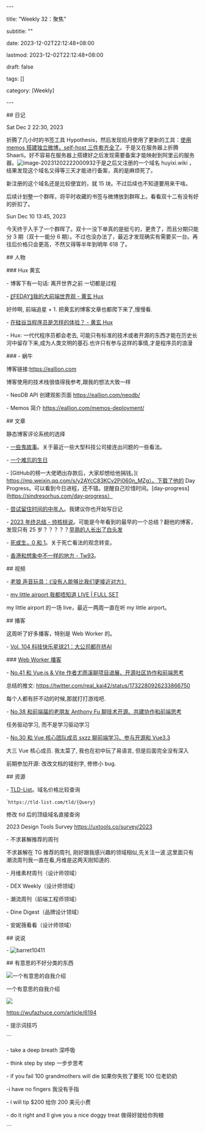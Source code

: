 \---

title: "Weekly 32：聚焦"

subtitle: ""

date: 2023-12-02T22:12:48+08:00

lastmod: 2023-12-02T22:12:48+08:00

draft: false

tags: []

category: [Weekly]

\---



\## 日记

Sat Dec 2 22:30, 2023



折腾了几小时的书签工具 Hypothesis，然后发现拾月使用了更新的工具：[使用 memos 搭建独立微博，self-host 三件套齐全了](https://www.skyue.com/23021116.html)。于是又在服务器上折腾 Shaarli。好不容易在服务器上搭建好之后发现需要备案才能映射到阿里云的服务器。![image-20231202222000932](https://raw.githubusercontent.com/huyixi/Pics/main/uPic/image-20231202222000932.png)于是之后又注册的一个域名 huyixi.wiki ，结果发现这个域名又得等三天才能进行备案，真的是麻烦死了。



新注册的这个域名还是比较便宜的，就 15 块。不过后续也不知道要用来干啥。



后续计划整一个群晖，将平时收藏的书签与微博放到群晖上。看看双十二有没有好的折扣了。



Sun Dec 10 13:45, 2023

今天终于入手了一个群晖了。双十一没下单真的是挺亏的，更贵了，而且分期只能分 3 期（双十一能分 6 期）。不过也没办法了，最近才发现确实有需要买一台。再往后价格只会更高，不然又得等半年到明年 618 了。



\## 人物

\### Hux 黄玄

\- 博客下有一句话: 离开世界之前 一切都是过程

\- [〖FEDAY〗我的大前端世界观 - 黄玄 Hux](https://www.bilibili.com/video/BV1SC4y1c7ju/?spm_id_from=333.337.search-card.all.click&vd_source=e7b677bc31fcf107b6c6689167aae9d9)

好帅啊, 前端追星 + 1. 把黄玄的博客文章也都爬下来了,慢慢看.

\- [在硅谷当程序员是怎样的体验？ - 黄玄 Hux](https://www.zhihu.com/zvideo/1542577108190068737?page=ogv)

\- Hux: 一代代程序员都会老去, 可能只有标准的技术或者开源的东西才能在历史长河中留存下来,成为人类文明的基石.也许只有参与这样的事情,才是程序员的浪漫

\### - 蜗牛

博客链接:https://eallion.com

博客使用的技术栈很值得我参考,跟我的想法大致一样

\- NeoDB API 创建观影页面 https://eallion.com/neodb/

\- Memos 简介 https://eallion.com/memos-deployment/



\## 文章

静态博客评论系统的选择

\- [一些鬼故事](http://xargin.com/ghost-story/)。关于最近一些大型科技公司接连出问题的一些看法。

\- [一个难忘的生日](https://www.skyue.com/23120422.html)

\- [GitHub的榜一大佬晒出存款后，大家却想给他捐钱。]( https://mp.weixin.qq.com/s/y2AYcC83KCv2Pi060n_MZg）。下载了他的 Day Progress。可以看到今日进程，还不错。提醒自己珍惜时间。[day-progress](https://sindresorhus.com/day-progress）

\- [尝试留住时间的中年人](https://darmau.design/article/middle-aged-man-trying-to-save-time)。我建议你也开始写日记

\- [2023 年终总结 - 帅核桃说](https://www.instapaper.com/read/1650692816)。可能是今年看到的最早的一个总结？翻他的博客，发现只有 25 岁？？？？？[早熟的人长出了白头发](https://blog.imfht.com/2023/11/05/早熟的人长出了白头发/)

\- [死或生，0 和 1](https://www.vergilisme.com/index.php/2023/12/06/2318.html)。关于死亡看法的观念转变。

\- [香港和想象中不一样的地方 - Tw93](https://www.instapaper.com/read/1649677849)。



\## 视频

\- [老狼 声音玩具：《没有人能够比我们更接近对方》](https://www.bilibili.com/video/BV1Pq4y1b79D/?spm_id_from=autoNext&vd_source=e7b677bc31fcf107b6c6689167aae9d9)

\- [my little airport 我都唔知道 LIVE | FULL SET](https://www.youtube.com/watch?v=aif2XF2iMSI)

my little airport 的一场 live，最近一两周一直在听 my little airport。



\## 播客

这周听了好多播客，特别是 Web Worker 的。

\- [Vol. 104 科技快乐星球21：大公司都在挤AI]([https://podcasts.apple.com/us/podcast/%E6%9E%AB%E8%A8%80%E6%9E%AB%E8%AF%AD/id1069600190?i=1000637371804](https://podcasts.apple.com/us/podcast/枫言枫语/id1069600190?i=1000637371804))

\### [Web Worker 播客](https://www.webworker.tech)

\- [No.41 和 Vue.js & Vite 作者尤雨溪聊项目进展、开源社区协作和前端思考]([https://podcasts.apple.com/us/podcast/web-worker-%E5%89%8D%E7%AB%AF%E7%A8%8B%E5%BA%8F%E5%91%98%E9%83%BD%E7%88%B1%E5%90%AC/id1586927144?i=1000637488918](https://podcasts.apple.com/us/podcast/web-worker-前端程序员都爱听/id1586927144?i=1000637488918))

总结的推文: https://twitter.com/real_kai42/status/1732280926233866750

每个人都有肝不动的时候,那就打打游戏吧.

\- [No.38 和前端届的老朋友 Anthony Fu 聊技术开源、共建协作和前端思考](https://www.webworker.tech/posts/38.html)

任务驱动学习, 而不是学习驱动学习

\- [No.30 和 Vue 核心团队成员 sxzz 聊前端学习、参与开源和 Vue3.3](https://www.webworker.tech/posts/30.html)

大三 Vue 核心成员. 我太菜了, 我也在初中玩了易语言, 但是后面完全没有深入

前期参加开源: 改改文档的错别字, 修修小 bug.



\## 资源

\- [TLD-List](https://tld-list.com/)。域名价格比较查询

\```https://tld-list.com/tld/{Query}``

修改 tld 后的顶级域名直接查询

2023 Design Tools Survey https://uxtools.co/survey/2023



\- 不求甚解推荐的周刊

不求甚解在 TG 推荐的周刊, 刚好跟我感兴趣的领域相似,先关注一波.这里面只有潮流周刊我一直在看,月维是这两天刚知道的.

\- 月维素材周刊（设计师领域）

\- DEX Weekly（设计师领域）

\- 潮流周刊（前端工程师领域）

\- Dine Digest（品牌设计领域）

\- 安妮薇看看（设计师领域）



\## 说说

\- ![barret10411](/Users/huyixi/Dev/huyixi.com/content/posts/Weekly-32/%5B/i/09f8ffd5-1fcd-4713-9a23-617d25410411.jpg%5D(file:/Users/huyixi/Library/Mobile%20Documents/iCloud~com~tw93~miaoyan/Documents/Blog/i/09f8ffd5-1fcd-4713-9a23-617d25410411.jpg))

\## 有意思的不好分类的东西

![一个有意思的自我介绍](https://raw.githubusercontent.com/huyixi/Pics/main/uPic/t6tnGK.jpg)

一个有意思的自我介绍

![](https://raw.githubusercontent.com/huyixi/Pics/main/uPic/Y6eSZk.jpg)

https://wufazhuce.com/article/6194

\- 提示词技巧

\```

\- take a deep breath 深呼吸

\- think step by step 一步步思考

\- if you fail 100 grandmothers will die 如果你失败了要死 100 位老奶奶

-i have no fingers 我没有手指

\- i will tip $200 给你 200 美元小费

\- do it right and ll give you a nice doggy treat 做得好就给你狗粮

\```
